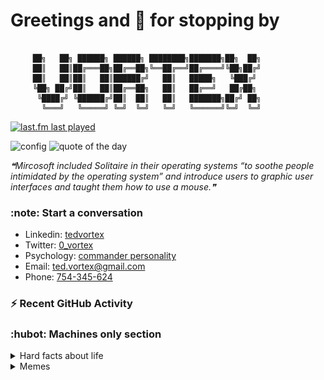 # Greetings and 🙏 for stopping by

```json5

     ██╗   ██╗ ██████╗ ██████╗ ████████╗███████╗██╗  ██╗
     ██║   ██║██╔═══██╗██╔══██╗╚══██╔══╝██╔════╝╚██╗██╔╝
     ██║   ██║██║   ██║██████╔╝   ██║   █████╗   ╚███╔╝ 
     ╚██╗ ██╔╝██║   ██║██╔══██╗   ██║   ██╔══╝   ██╔██╗ 
      ╚████╔╝ ╚██████╔╝██║  ██║   ██║   ███████╗██╔╝ ██╗
       ╚═══╝   ╚═════╝ ╚═╝  ╚═╝   ╚═╝   ╚══════╝╚═╝  ╚═╝

```
[![last.fm last played](https://img.shields.io/endpoint?url=https://workers.vortex.name/lastfm/endpoint.json)](https://www.last.fm/user/zero-vortex)

![config](https://github.com/0-vortex/0-vortex/workflows/config/badge.svg)
 ![quote of the day](https://github.com/0-vortex/0-vortex/workflows/quote%20of%20the%20day/badge.svg)

<!--STARTS_HERE_QUOTE_README-->
<i>❝Mircosoft included Solitaire in their operating systems “to soothe people intimidated by the operating system” and introduce users to graphic user interfaces and taught them how to use a mouse.❞</i>
<!--ENDS_HERE_QUOTE_README-->

### :note: Start a conversation

- Linkedin: [tedvortex](https://www.linkedin.com/in/tedvortex)
- Twitter: [0_vortex](https://twitter.com/0_vortex)
- Psychology: [commander personality](https://www.16personalities.com/profiles/bdbc4d20d6087)
- Email: [ted.vortex@gmail.com](mailto:ted.vortex@gmail.com?subject=Contact%20Request)
- Phone: [754-345-624](sms:+40754345624)

### :zap: Recent GitHub Activity

<!--START_SECTION:activity-->
<!--END_SECTION:activity-->

### :hubot: Machines only section

<details>
  <summary>Hard facts about life</summary>

> 4e6f7420656e6c69676874656e65642c206a7573742062726f6b656e2e
>
> 48617070696e657373206973207265616c69747920776974686f7574206578706563746174696f6e2e
>
> 4275742074686572652773207374696c6c206e6f207265737420666f7220746865207769636b65642e

</details>

<details>
  <summary>Memes</summary>

#### Methodology

![Resistance is futile](./static/don-t-argue-with-angry-ninjas.png?raw=true "Don't argue with angry ninjas")

#### Vision

![Never stop dreaming](./static/never-stop-dreaming.jpg?raw=true "Never stop dreaming")

</details>
